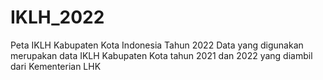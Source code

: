 # IKLH_2022
Peta IKLH Kabupaten Kota Indonesia Tahun 2022
Data yang digunakan merupakan data IKLH Kabupaten Kota tahun 2021 dan 2022 yang diambil dari Kementerian LHK
